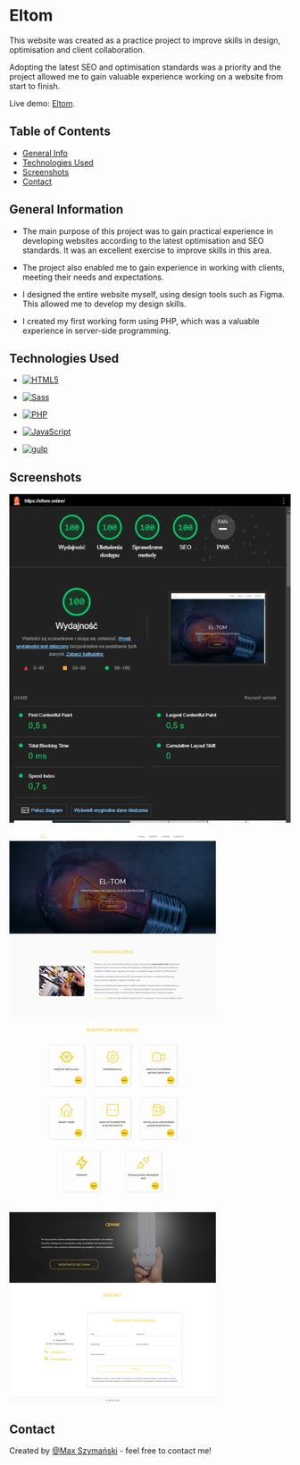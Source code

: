 # Eltom

This website was created as a practice project to improve skills in design, optimisation and client collaboration.

Adopting the latest SEO and optimisation standards was a priority and the project allowed me to gain valuable experience working on a website from start to finish.

Live demo: [Eltom](https://eltom.online/).

## Table of Contents

- [General Info](#general-information)
- [Technologies Used](#technologies-used)
- [Screenshots](#screenshots)
- [Contact](#contact)

## General Information

- The main purpose of this project was to gain practical experience in developing websites according to the latest optimisation and SEO standards. It was an excellent exercise to improve skills in this area.

- The project also enabled me to gain experience in working with clients, meeting their needs and expectations.

- I designed the entire website myself, using design tools such as Figma. This allowed me to develop my design skills.

- I created my first working form using PHP, which was a valuable experience in server-side programming.

## Technologies Used

- [![HTML5](https://img.shields.io/badge/-HTML5-E34F26?style=flat-square&logo=html5&logoColor=white&link=https://github.com/maxszymanski/)](https://github.com/maxszymanski/)

- [![Sass](https://img.shields.io/badge/-Sass-black?style=flat-square&logo=Sass&logoColor=pink)](https://github.com/maxszymanski/)

- [![PHP](https://img.shields.io/badge/PHP-777BB4?style=for-the-badge&logo=php&logoColor=white)](https://github.com/maxszymanski/)

- [![JavaScript](https://img.shields.io/badge/-JavaScript-black?style=flat-square&logo=javascript&link=https://github.com/maxszymanski/)](https://github.com/maxszymanski/)

- [![gulp](https://img.shields.io/badge/-gulp-eb4a4b.svg?logo=data%3Aimage%2Fpng%3Bbase64%2CiVBORw0KGgoAAAANSUhEUgAAAAYAAAAOCAMAAAA7QZ0XAAAABlBMVEUAAAD%2F%2F%2F%2Bl2Z%2FdAAAAAXRSTlMAQObYZgAAABdJREFUeAFjAAFGRjSSEQzwUgwQkjAFAAtaAD0Ls2nMAAAAAElFTkSuQmCC)](http://gulpjs.com/)

## Screenshots

![](./screenshots/screen_%20one.png)

![Screen](./screenshots/screen-allpage.png)

## Contact

Created by [@Max Szymański](https://github.com/maxszymanski) - feel free to contact me!
